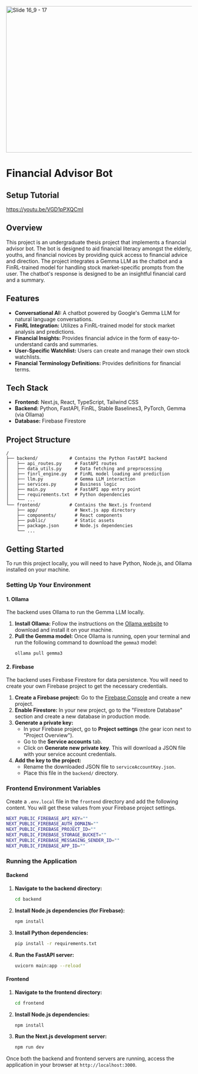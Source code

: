 
<img width="1584" height="396" alt="Slide 16_9 - 17" src="https://github.com/user-attachments/assets/44917f54-2c74-404d-891d-bad9a59bbca0" />

# Financial Advisor Bot
## Setup Tutorial
https://youtu.be/VGD1pPXQCmI

## Overview

This project is an undergraduate thesis project that implements a financial advisor bot. The bot is designed to aid financial literacy amongst the elderly, youths, and financial novices by providing quick access to financial advice and direction. The project integrates a Gemma LLM as the chatbot and a FinRL-trained model for handling stock market-specific prompts from the user. The chatbot's response is designed to be an insightful financial card and a summary.

## Features

- **Conversational AI:** A chatbot powered by Google's Gemma LLM for natural language conversations.
- **FinRL Integration:** Utilizes a FinRL-trained model for stock market analysis and predictions.
- **Financial Insights:** Provides financial advice in the form of easy-to-understand cards and summaries.
- **User-Specific Watchlist:** Users can create and manage their own stock watchlists.
- **Financial Terminology Definitions:** Provides definitions for financial terms.

## Tech Stack

- **Frontend:** Next.js, React, TypeScript, Tailwind CSS
- **Backend:** Python, FastAPI, FinRL, Stable Baselines3, PyTorch, Gemma (via Ollama)
- **Database:** Firebase Firestore

## Project Structure

```
/
├── backend/            # Contains the Python FastAPI backend
│   ├── api_routes.py     # FastAPI routes
│   ├── data_utils.py     # Data fetching and preprocessing
│   ├── finrl_engine.py   # FinRL model loading and prediction
│   ├── llm.py            # Gemma LLM interaction
│   ├── services.py       # Business logic
│   ├── main.py           # FastAPI app entry point
│   ├── requirements.txt  # Python dependencies
│   └── ...
└── frontend/           # Contains the Next.js frontend
    ├── app/              # Next.js app directory
    ├── components/       # React components
    ├── public/           # Static assets
    ├── package.json      # Node.js dependencies
    └── ...
```

## Getting Started

To run this project locally, you will need to have Python, Node.js, and Ollama installed on your machine.

### Setting Up Your Environment

#### 1. Ollama

The backend uses Ollama to run the Gemma LLM locally.

1.  **Install Ollama:** Follow the instructions on the [Ollama website](https://ollama.ai/) to download and install it on your machine.
2.  **Pull the Gemma model:** Once Ollama is running, open your terminal and run the following command to download the `gemma3` model:
    ```bash
    ollama pull gemma3
    ```

#### 2. Firebase

The backend uses Firebase Firestore for data persistence. You will need to create your own Firebase project to get the necessary credentials.

1.  **Create a Firebase project:** Go to the [Firebase Console](https://console.firebase.google.com/) and create a new project.
2.  **Enable Firestore:** In your new project, go to the "Firestore Database" section and create a new database in production mode.
3.  **Generate a private key:**
    - In your Firebase project, go to **Project settings** (the gear icon next to "Project Overview").
    - Go to the **Service accounts** tab.
    - Click on **Generate new private key**. This will download a JSON file with your service account credentials.
4.  **Add the key to the project:**
    - Rename the downloaded JSON file to `serviceAccountKey.json`.
    - Place this file in the `backend/` directory.

### Frontend Environment Variables

Create a `.env.local` file in the `frontend` directory and add the following content. You will get these values from your Firebase project settings.

```bash
NEXT_PUBLIC_FIREBASE_API_KEY=""
NEXT_PUBLIC_FIREBASE_AUTH_DOMAIN=""
NEXT_PUBLIC_FIREBASE_PROJECT_ID=""
NEXT_PUBLIC_FIREBASE_STORAGE_BUCKET=""
NEXT_PUBLIC_FIREBASE_MESSAGING_SENDER_ID=""
NEXT_PUBLIC_FIREBASE_APP_ID=""
```

### Running the Application

#### Backend

1.  **Navigate to the backend directory:**

    ```bash
    cd backend
    ```

2.  **Install Node.js dependencies (for Firebase):**

    ```bash
    npm install
    ```

3.  **Install Python dependencies:**

    ```bash
    pip install -r requirements.txt
    ```

4.  **Run the FastAPI server:**
    ```bash
    uvicorn main:app --reload
    ```

#### Frontend

1.  **Navigate to the frontend directory:**

    ```bash
    cd frontend
    ```

2.  **Install Node.js dependencies:**

    ```bash
    npm install
    ```

3.  **Run the Next.js development server:**
    ```bash
    npm run dev
    ```

Once both the backend and frontend servers are running, access the application in your browser at `http://localhost:3000`.
